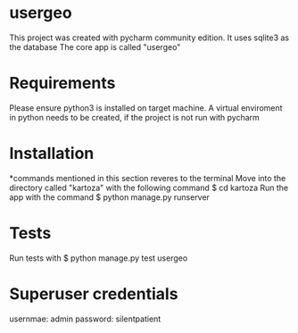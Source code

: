 # usergeo
This project was created with pycharm community edition. It uses sqlite3 as the database
The core app is called "usergeo"

# Requirements
Please ensure python3 is installed on target machine.
A virtual enviroment in python needs to be created, if the project is not run with pycharm

# Installation
*commands mentioned in this section reveres to the terminal
Move into the directory called "kartoza" with the following command $ cd kartoza
Run the app with the command $ python manage.py runserver

# Tests
Run tests with $ python manage.py test usergeo

# Superuser credentials
usernmae: admin
password: silentpatient

